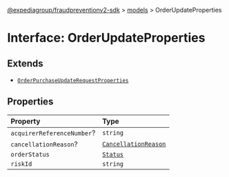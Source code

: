 [@expediagroup/fraudpreventionv2-sdk](../../index.md) > [models](../index.md) > OrderUpdateProperties

# Interface: OrderUpdateProperties

## Extends

-   [`OrderPurchaseUpdateRequestProperties`](interface.OrderPurchaseUpdateRequestProperties.md)

## Properties

| Property                   | Type                                                           |
| :------------------------- | :------------------------------------------------------------- |
| `acquirerReferenceNumber`? | `string`                                                       |
| `cancellationReason`?      | [`CancellationReason`](../classes/class.CancellationReason.md) |
| `orderStatus`              | [`Status`](../type-aliases/type-alias.Status.md)               |
| `riskId`                   | `string`                                                       |
